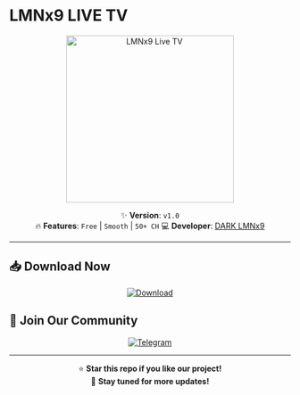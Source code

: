 # LMNx9 LIVE TV

<p align="center">
  <img src="https://github.com/LMNx9-JOHNY/Live-TV/raw/refs/heads/main/app_review.gif" alt="LMNx9 Live TV" width="300">
</p>

<div align="center">

✨ **Version**: `v1.0`  
🔥 **Features**: `Free` | `Smooth` | `50+ CH`
💻 **Developer**: [DARK LMNx9](https://t.me/x_LMNx9)

</div>

---

## 📥 Download Now
<p align="center">
  <a href="https://github.com/LMNx9-JOHNY/Live-TV/raw/refs/heads/main/app_release.apk">
    <img src="https://img.shields.io/badge/Download-Free_APK-brightgreen?style=for-the-badge&logo=android" alt="Download">
  </a>
</p>

## 💬 Join Our Community
<p align="center">
  <a href="https://t.me/TM_LMNx9">
    <img src="https://img.shields.io/badge/Join-Telegram_Group-blue?style=for-the-badge&logo=telegram" alt="Telegram">
  </a>
</p>

---

<div align="center">
  
⭐ **Star this repo if you like our project!**  
🔔 **Stay tuned for more updates!**

</div>

